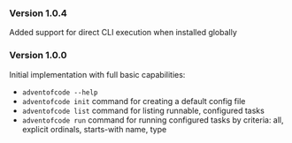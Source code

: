 ### Version 1.0.4

Added support for direct CLI execution when installed globally

### Version 1.0.0

Initial implementation with full basic capabilities:

- `adventofcode --help`
- `adventofcode init` command for creating a default config file
- `adventofcode list` command for listing runnable, configured tasks
- `adventofcode run` command for running configured tasks by criteria: all, explicit ordinals, starts-with name, type
